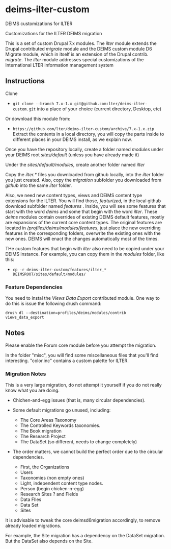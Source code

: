 deims-ilter-custom
=================

DEIMS customizations for ILTER

Customizations for the ILTER DEIMS migration

This is a set of custom Drupal 7.x modules.  The _ilter_ module extends the Drupal 
contributed _migrate_ module and the DEIMS custom module D6 Migrate module, which 
in itself is an extension of the Drupal contrib. _migrate_. The _ilter_ module addresses 
special customizations of the International LTER information management system

## Instructions ##

Clone 
* `git clone --branch 7.x-1.x git@github.com:lter/deims-ilter-custom.git` 
into a place of your choice (current directory, Desktop, etc)

Or download this module from: 

* `https://github.com/lter/deims-ilter-custom/archive/7.x-1.x.zip`
Extract the contents in a local directory, you will copy the parts inside to different
places in your DEIMS install, as we explain now.

Once you have the repository locally, create a folder named _modules_ under your
DEIMS root _sites/default_ (unless you have already made it)

Under the _sites/default/modules_, create another folder named _ilter_ 

Copy the _ilter.*_ files you downloaded from github locally, into the _ilter_ 
folder you just created. Also, copy the _migration_ subfolder you downloaded from 
_github_ into the same _ilter_ folder. 

Also, we need new content types, views and DEIMS content type extensions for the 
ILTER. You will find those, _featurized_, in the local github download subfolder named
_features_ .  Inside, you will see some features that start with the word _deims_ and
some that begin with the word _ilter_.  These _deims_ modules contain overrides of existing 
DEIMS default features, mostly are expansions of the current core content types. The
original features are located in _/profiles/deims/modules/features_, just place the new
overriding features in the corresponding folders, overwrite the existing ones with the new 
ones. DEIMS will enact the changes automatically most of the times.  

THe custom features that begin with _ilter_ also need to be copied under your DEIMS 
instance. For example, you can copy them in the _modules_ folder, like this:

* `cp -r deims-ilter-custom/features/ilter_* DEIMSROOT/sites/default/modules/`

### Feature Dependencies

You need to instal the  _Views Data Export_ contributed module.  One way to do this is
issue the following drush command:

`drush dl --destination=profiles/deims/modules/contrib  views_data_export`


## Notes ##

Please enable the Forum core module before you attempt the migration.

In the folder "misc", you will find some miscellaneous files that you'll find
interesting. "color.inc" contains a custom palette for ILTER.

### Migration Notes ###

This is a very large migration, do not attempt it yourself if you do not really
know what you are doing.

 - Chichen-and-egg issues (that is, many circular dependencies).  

 - Some default migrations go unused, including:
   - The Core Areas Taxonomy
   - The Controlled Keywords taxonomies.  
   - The Book migration
   - The Research Project 
   - The DataSet (so different, needs to change completely)

 - The order matters, we cannot build the perfect order due to the circular dependencies.
   - First, the Organizations
   - Users
   - Taxonomies (non empty ones)
   - Light, independent content type nodes.
   - Person (begin chicken-n-egg)
   - Research Sites ? and Fields
   - Data FIles
   - Data Set
   - Sites

It is advisable to tweak the core deimsd6migration accordingly, to remove already loaded
migrations.

For example, the Site migration has a dependency on the DataSet migration.  
But the DataSet also depends on the Site.



